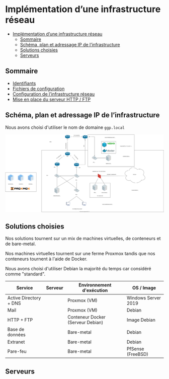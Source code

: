 # Implémentation d’une infrastructure réseau

- [Implémentation d’une infrastructure réseau](#implémentation-dune-infrastructure-réseau)
  - [Sommaire](#sommaire)
  - [Schéma, plan et adressage IP de l’infrastructure](#schéma-plan-et-adressage-ip-de-linfrastructure)
  - [Solutions choisies](#solutions-choisies)
  - [Serveurs](#serveurs)

## Sommaire

- [Identifiants](Passwords.md)
- [Fichiers de configuration](Confs.md)
- [Configuration de l’infrastructure réseau](Infra.md)
- [Mise en place du serveur HTTP / FTP](HTTP-FTP.md)

## Schéma, plan et adressage IP de l’infrastructure

Nous avons choisi d'utiliser le nom de domaine `ggp.local`

![](adressage.svg)

## Solutions choisies

Nos solutions tournent sur un mix de machines virtuelles, de conteneurs et de bare-metal.

Nos machines virtuelles tournent sur une ferme Proxmox tandis que nos conteneurs tournent à l'aide de Docker.

Nous avons choisi d'utiliser Debian la majorité du temps car considéré comme "standard". 

|Service|Serveur|Environnement d'exécution|OS / Image|
|---|---|---|---|
|Active Directory + DNS||Proxmox (VM)|Windows Server 2019|
|Mail||Proxmox (VM)|Debian|
|HTTP + FTP||Conteneur Docker (Serveur Debian)|Image Debian|
|Base de données||Bare-metal|Debian|
|Extranet||Bare-metal|Debian|
|Pare-feu||Bare-metal|PfSense (FreeBSD)|

## Serveurs

